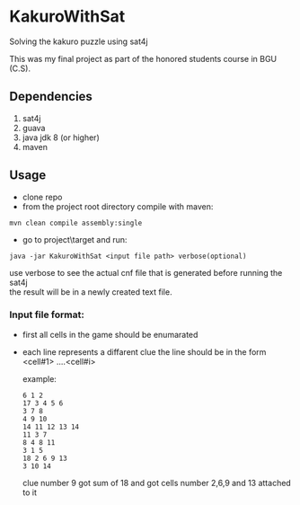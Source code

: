 # KakuroWithSat
Solving the kakuro puzzle using sat4j

This was my final project as part of the honored students course in BGU (C.S).

## Dependencies
1. sat4j
2. guava
3. java jdk 8 (or higher)
4. maven
## Usage
- clone repo
- from the project root directory compile with maven:

```mvn clean compile assembly:single```

- go to project\target and run:

```java -jar KakuroWithSat <input file path> verbose(optional)```

use verbose to see the actual cnf file that is generated before running the sat4j<br />
the result will be in a newly created text file.
### Input file format:
- first all cells in the game should be enumarated
- each line represents a diffarent clue the line should be in the form <sum> <cell#1> ....<cell#i>
  
  example:
  
  ```
  6 1 2
  17 3 4 5 6
  3 7 8
  4 9 10
  14 11 12 13 14
  11 3 7
  8 4 8 11
  3 1 5
  18 2 6 9 13
  3 10 14
  ```
  
  clue number 9 got sum of 18 and got cells number 2,6,9 and 13 attached to it
